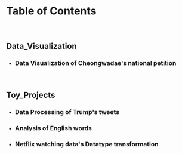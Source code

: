 # Table of Contents

<br>

## Data_Visualization

- ### Data Visualization of Cheongwadae's national petition

<br>

## Toy_Projects

- ### Data Processing of Trump's tweets
- ### Analysis of English words
- ### Netflix watching data's Datatype transformation

